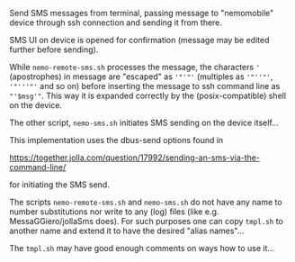 
Send SMS messages from terminal, passing message to "nemomobile"
device through ssh connection and sending it from there.

SMS UI on device is opened for confirmation (message may
be edited further before sending).

While `nemo-remote-sms.sh` processes the message, the
characters `'` (apostrophes) in message are "escaped" as
`'"'"'` (multiples as `'"''"'`, `'"'''"'` and so on) before
inserting the message to ssh command line as `"'$msg'"`.
This way it is expanded correctly by the (posix-compatible)
shell on the device.

The other script, `nemo-sms.sh` initiates SMS sending on
the device itself...

This implementation uses the dbus-send options found in

https://together.jolla.com/question/17992/sending-an-sms-via-the-command-line/

for initiating the SMS send.

The scripts `nemo-remote-sms.sh` and `nemo-sms.sh` do not have
any name to number substitutions nor write to any (log) files
(like e.g. MessaGGiero/jollaSms does). For such purposes one
can copy `tmpl.sh` to another name and extend it to have
the desired "alias names"...

The `tmpl.sh` may have good enough comments on ways how to use it...
